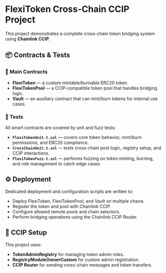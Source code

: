 # FlexiToken Cross-Chain CCIP Project

This project demonstrates a complete cross-chain token bridging system using **Chainlink CCIP**.

## 📦 Contracts & Tests

### 🧱 Main Contracts

- **FlexiToken** — a custom mintable/burnable ERC20 token.
- **FlexiTokenPool** — a CCIP-compatible token pool that handles bridging logic.
- **Vault** — an auxiliary contract that can mint/burn tokens for internal use cases.

### 🧪 Tests

All smart contracts are covered by unit and fuzz tests:

- **`FlexiTokenUnit.t.sol`** — covers core token behavior, mint/burn permissions, and ERC20 compliance.
- **`CrossChainUnit.t.sol`** — tests cross-chain pool logic, registry setup, and CCIP interactions.
- **`FlexiTokenFuzz.t.sol`** — performs fuzzing on token minting, burning, and role management to catch edge cases.

## ⚙️ Deployment

Dedicated deployment and configuration scripts are written to:

- Deploy FlexiToken, FlexiTokenPool, and Vault on multiple chains.
- Register the token and pool with Chainlink CCIP.
- Configure allowed remote pools and chain selectors.
- Perform bridging operations using the Chainlink CCIP Router.

## 🔗 CCIP Setup

This project uses:
- **TokenAdminRegistry** for managing token admin roles.
- **RegistryModuleOwnerCustom** for custom admin registration.
- **CCIP Router** for sending cross-chain messages and token transfers.
